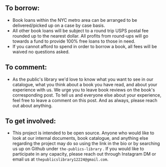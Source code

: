 ## To borrow: 
- Book loans within the NYC metro area can be arranged to be delivered/picked up on a case by case basis.
- All other book loans will be subject to a round trip USPS postal fee rounded up to the nearest dollar. All profits from round-ups will go towards a fund to provide 100% free loans to those in need.
- If you cannot afford to spend in order to borrow a book, all fees will be waived no questions asked.
## To comment:
- As the public's library we'd love to know what you want to see in our catalogue, what you think about a book you have read, and about your experience with us. We urge you to leave book reviews on the book's corresponding post. To tell us and everyone else about your experience, feel free to leave a comment on this post. And as always, please reach out about anything. 
## To get involved: 
- This project is intended to be open source. Anyone who would like to look at our internal documents, book catalogue, and anything else regarding the project may do so using the link in the bio or by searching us up on Github under `the-publics-library` . If you would like to participate in any capacity, please reach out through Instagram DM or email us at `thepublicslibrary12224@gmail.com`. 
